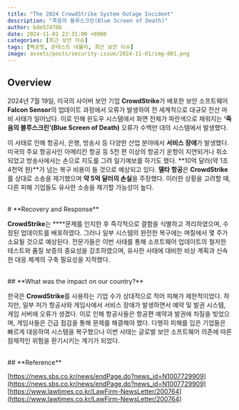 ```yaml
---
title: "The 2024 CrowdStrike System Outage Incident"
description: "죽음의 블루스크린(Blue Screen of Death)"
author: bde574786
date: 2024-11-01 22:31:00 +0900
categories: [최근 보안 이슈]
tags: [빡공팟, 콘테스트 네뷸라, 최근 보안 이슈]
image: assets/posts/security-issue/2024-11-01/img-001.png
---
```


## **Overview**

2024년 7월 19일, 미국의 사이버 보안 기업 **CrowdStrike**가 배포한 보안 소프트웨어 **Falcon Sensor**의 업데이트 과정에서 오류가 발생하여 전 세계적으로 대규모 전산 마비 사태가 일어났다. 이로 인해 윈도우 시스템에서 화면 전체가 파란색으로 채워지는 **‘죽음의 블루스크린’(Blue Screen of Death)** 오류가 수백만 대의 시스템에서 발생했다.

이 사태로 인해 항공사, 은행, 방송사 등 다양한 산업 분야에서 **서비스 장애**가 발생했다. 미국의 주요 항공사인 아메리칸 항공 등 5천 편 이상의 항공기 운항이 지연되거나 취소되었고 방송사에서는 손으로 지도를 그려 일기예보를 하기도 했다. **10억 달러(약 1조 4천억 원)**가 넘는 복구 비용이 들 것으로 예상되고 있다. **델타 항공**은 **CrowdStrike**를 상대로 소송을 제기했으며 **약 5억 달러의 손실**을 주장했다. 이러한 상황을 고려할 때, 다른 피해 기업들도 유사한 소송을 제기할 가능성이 높다.

<br>
# **Recovery and Response**

**CrowdStrike**는 ****문제를 인지한 후 즉각적으로 결함을 식별하고 격리하였으며, 수정된 업데이트를 배포하였다. 그러나 일부 시스템의 완전한 복구에는 며칠에서 몇 주가 소요될 것으로 예상된다. 전문가들은 이번 사태를 통해 소프트웨어 업데이트의 철저한 테스트와 품질 보증의 중요성을 강조하였으며, 유사한 사태에 대비한 비상 계획과 신속한 대응 체계의 구축 필요성을 지적했다.

<br>
## **What was the impact on our country?**

한국은 **CrowdStrike**를 사용하는 기업 수가 상대적으로 적어 피해가 제한적이었다. 하지만, 일부 저가 항공사와 게임사에서 서비스 장애가 발생하면서 예약 및 발권 시스템, 게임 서버에 오류가 생겼다. 이로 인해 항공사들은 항공편 예약과 발권에 차질을 빚었으며, 게임사들은 긴급 점검을 통해 문제를 해결해야 했다. 다행히 피해를 입은 기업들은 빠르게 대응하여 시스템을 복구했으나 이번 사태는 글로벌 보안 소프트웨어 의존에 따른 잠재적인 위험을 환기시키는 계기가 되었다.

<br>
## **Reference**

[https://news.sbs.co.kr/news/endPage.do?news_id=N1007729909](https://news.sbs.co.kr/news/endPage.do?news_id=N1007729909)
[https://www.lawtimes.co.kr/LawFirm-NewsLetter/200764](https://www.lawtimes.co.kr/LawFirm-NewsLetter/200764)